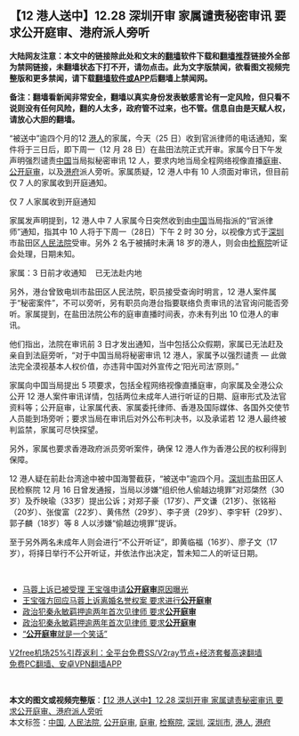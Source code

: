  <h2>【12 港人送中】12.28 深圳开审 家属谴责秘密审讯 要求公开庭审、港府派人旁听</h2> <p class="notice"><b>大陆网友注意：本文中的链接除此处和文末的<a href="https://github.com/bannedbook/fanqiang" >翻墙</a>软件下载和<a href="https://github.com/killgcd/justmysocks/blob/master/README.md">翻墙推荐</a>链接外全部为禁网链接，未翻墙状态下打不开，请勿点击。此为文字版禁闻，欲看图文视频完整版和更多禁闻，请下载<a href="https://github.com/bannedbook/fanqiang">翻墙软件或APP</a>后翻墙上禁闻网。</p><p>备注：翻墙看新闻非常安全，翻墙以真实身份发表敏感言论有一定风险，但只看不说则没有任何风险，翻的人太多，政府管不过来，也不管。信息自由是天赋人权，请放心大胆的翻墙。</b></p>  <div class="entry">  <p>“被送中”逾四个月的12 <a href="https://www.bannedbook.org/bnews/tag/%e6%b8%af%e4%ba%ba/" class="st_tag internal_tag" rel="tag" title="标签 港人 下的日志">港人</a>的家属，今天（25 日）收到官派律师的电话通知，案件将于三日后，即下周一（12 月 28 日）在盐田法院正式开审。家属今日下午发声明强烈谴责<span class='wp_keywordlink_affiliate'><a href="https://www.bannedbook.org/" title="中国" target="_blank">中国</a></span>当局拟秘密审讯 12 人，要求内地当局全程网络视像直播<a href="https://www.bannedbook.org/bnews/tag/%E5%BA%AD%E5%AE%A1/" class="st_tag internal_tag" rel="tag" title="标签 庭审 下的日志">庭审</a>、<a href="https://www.bannedbook.org/bnews/tag/%E5%85%AC%E5%BC%80%E5%BA%AD%E5%AE%A1/" class="st_tag internal_tag" rel="tag" title="标签 公开庭审 下的日志">公开庭审</a>，以及<a href="https://www.bannedbook.org/bnews/tag/%E6%B8%AF%E5%BA%9C/" class="st_tag internal_tag" rel="tag" title="标签 港府 下的日志">港府</a>派人旁听。家属质疑，12 港人中有 10 人须面对审讯，但目前仅 7 人的家属收到开庭通知。</p> <p>仅 7 人家属收到开庭通知</p> <p>家属发声明提到，12 港人中 7 人家属今日突然收到由<a href="https://www.bannedbook.org/bnews/tag/%E4%B8%AD%E5%9B%BD/" class="st_tag internal_tag" rel="tag" title="标签 中国 下的日志">中国</a>当局指派的“官派律师”通知，指其中 10 人将于下周一（28日）下午 2 时 30 分，以视像方式于<a href="https://www.bannedbook.org/bnews/tag/%e6%b7%b1%e5%9c%b3/" class="st_tag internal_tag" rel="tag" title="标签 深圳 下的日志">深圳</a>市盐田区<a href="https://www.bannedbook.org/bnews/tag/%e4%ba%ba%e6%b0%91%e6%b3%95%e9%99%a2/" class="st_tag internal_tag" rel="tag" title="标签 人民法院 下的日志">人民法院</a>受审。另外 2 名于被捕时未满 18 岁的港人，则会由<a href="https://www.bannedbook.org/bnews/tag/%e6%a3%80%e5%af%9f%e9%99%a2/" class="st_tag internal_tag" rel="tag" title="标签 检察院 下的日志">检察院</a>听证会处理，日期未知。</p> <p>家属：3 日前才收通知    已无法赴内地</p>  <p>另外，港台曾致电圳市盐田区人民法院，职员接受查询时明言，12 港人案件属于“秘密案件”，不可以旁听，另有职员向港台指要联络负责审讯的法官询问能否旁听。家属提到，在盐田法院公布的庭审直播时间表，亦未有列出 10 位港人的审讯。</p> <p>他们指出，法院在审讯前 3 日才发出通知，当中包括公众假期，家属已无法赶及亲自到法庭旁听，“对于中国当局将秘密审讯 12 港人，家属予以强烈谴责 — 此做法完全漠视基本人权价值，亦违背中国对外宣传之‘阳光司法’原则。”</p> <p>家属向中国当局提出 5 项要求，包括全程网络视像直播庭审，向家属及全港公众公开 12 港人案件审讯详情，包括两位未成年人进行听证的日期、庭审形式及法官资料等；公开庭审，让家属代表、家属委托律师、香港及国际媒体、各国外交使节人员能到场旁听；要求当局在审讯后对外公布判决书，以及承诺若 12 港人最终被判监禁，家属可尽快探望。</p> <p>另外，家属也要求香港政府派员旁听案件，确保 12 港人作为香港公民的权利得到保障。</p>  <p>12 港人疑在前赴台湾途中被中国海警截获，“被送中”逾四个月。<a href="https://www.bannedbook.org/bnews/tag/%E6%B7%B1%E5%9C%B3%E5%B8%82/" class="st_tag internal_tag" rel="tag" title="标签 深圳市 下的日志">深圳市</a>盐田区人民检察院 12 月 16 日曾发通报，当局以涉嫌“组织他人偷越边境罪”对邓棨然（30岁）及乔映瑜（33岁）提出公诉；对郑子豪（17岁）、严文谦（21岁）、张铭裕（20岁）、张俊富（22岁）、黄伟然（29岁）、李子贤（29岁）、李宇轩（29岁）、郭子麟（18岁）等 8 人以涉嫌“偷越边境罪”提诉。</p> <p>至于另外两名未成年人则会进行“不公开听证”，即黄临福（16岁）、廖子文（17岁），将择日举行不公开听证，并依法作出决定，暂未知二人的听证日期。</p> <p> </p> <ul class='op-related-articles' title='相关阅读'> <li><a href='https://www.bannedbook.org/bnews/yule/20180412/927191.html' target='_blank'>马蓉上诉已被受理 王宝强申请<b>公开庭审</b>原因曝光</a></li> <li><a href='https://www.bannedbook.org/bnews/yule/20180412/927024.html' target='_blank'>王宝强方回应马蓉上诉离婚名誉权案 要求进行<b>公开庭审</b></a></li> <li><a href='https://www.bannedbook.org/bnews/cnnews/20170825/812236.html' target='_blank'>政治犯秦永敏羁押逾两年首次见律师 要求<b>公开庭审</b></a></li> <li><a href='https://www.bannedbook.org/bnews/headline/20170825/812136.html' target='_blank'>政治犯秦永敏羁押逾两年首次见律师  要求<b>公开庭审</b></a></li> <li><a href='https://www.bannedbook.org/bnews/ssgc/20160618/716170.html' target='_blank'>“<b>公开庭审</b>就是一个笑话”</a></li> </ul> <p class="texttj"> <a href="https://github.com/bannedbook/fanqiang/wiki/V2ray%E6%9C%BA%E5%9C%BA" target="_blank">V2free机场25%引荐返利：全平台免费SS/V2ray节点+经济套餐高速翻墙</a><br/> <a href="https://github.com/bannedbook/fanqiang/wiki/%E7%A6%81%E9%97%BB%E7%BD%91%E5%AE%89%E5%8D%93%E7%BF%BB%E5%A2%99%E6%96%B0%E9%97%BBAPP" target="_blank">免费PC翻墙、安卓VPN翻墙APP</a></p><p> </p> <a name='sharetosocial'></a>       <div><b>本文的图文或视频完整版</b>：<a href='https://www.bannedbook.org/bnews/comments/20201226/1455047.html'>【12 港人送中】12.28 深圳开审 家属谴责秘密审讯 要求公开庭审、港府派人旁听</a></div>  </div><!--END ENTRY--> <div class="postfooter"> <div>本文标签：<a href="https://www.bannedbook.org/bnews/tag/%E4%B8%AD%E5%9B%BD/" rel="tag">中国</a>, <a href="https://www.bannedbook.org/bnews/tag/%e4%ba%ba%e6%b0%91%e6%b3%95%e9%99%a2/" rel="tag">人民法院</a>, <a href="https://www.bannedbook.org/bnews/tag/%E5%85%AC%E5%BC%80%E5%BA%AD%E5%AE%A1/" rel="tag">公开庭审</a>, <a href="https://www.bannedbook.org/bnews/tag/%E5%BA%AD%E5%AE%A1/" rel="tag">庭审</a>, <a href="https://www.bannedbook.org/bnews/tag/%e6%a3%80%e5%af%9f%e9%99%a2/" rel="tag">检察院</a>, <a href="https://www.bannedbook.org/bnews/tag/%e6%b7%b1%e5%9c%b3/" rel="tag">深圳</a>, <a href="https://www.bannedbook.org/bnews/tag/%E6%B7%B1%E5%9C%B3%E5%B8%82/" rel="tag">深圳市</a>, <a href="https://www.bannedbook.org/bnews/tag/%e6%b8%af%e4%ba%ba/" rel="tag">港人</a>, <a href="https://www.bannedbook.org/bnews/tag/%E6%B8%AF%E5%BA%9C/" rel="tag">港府</a></div>  </div><!--END POSTFOOTER--> 